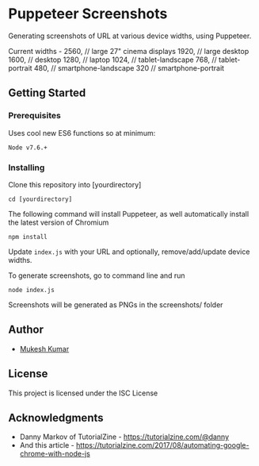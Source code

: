 # Puppeteer Screenshots

Generating screenshots of URL at various device widths, using Puppeteer.

Current widths - 
	2560, 	// large 27" cinema displays
	1920, 	// large desktop
	1600, 	// desktop
	1280, 	// laptop
	1024, 	// tablet-landscape
	768, 	// tablet-portrait
	480, 	// smartphone-landscape
	320 	// smartphone-portrait

## Getting Started

### Prerequisites

Uses cool new ES6 functions so at minimum:

```
Node v7.6.+
```

### Installing

Clone this repository into [yourdirectory]

```
cd [yourdirectory]
```

The following command will install Puppeteer, as well automatically install the latest version of Chromium 

```
npm install
```

Update `index.js` with your URL and optionally, remove/add/update device widths.

To generate screenshots, go to command line and run

```
node index.js
```
Screenshots will be generated as PNGs in the screenshots/ folder


## Author

* [Mukesh Kumar](https://github.com/mukeshkumar108)

## License

This project is licensed under the ISC License

## Acknowledgments

* Danny Markov of TutorialZine - https://tutorialzine.com/@danny
* And this article - https://tutorialzine.com/2017/08/automating-google-chrome-with-node-js